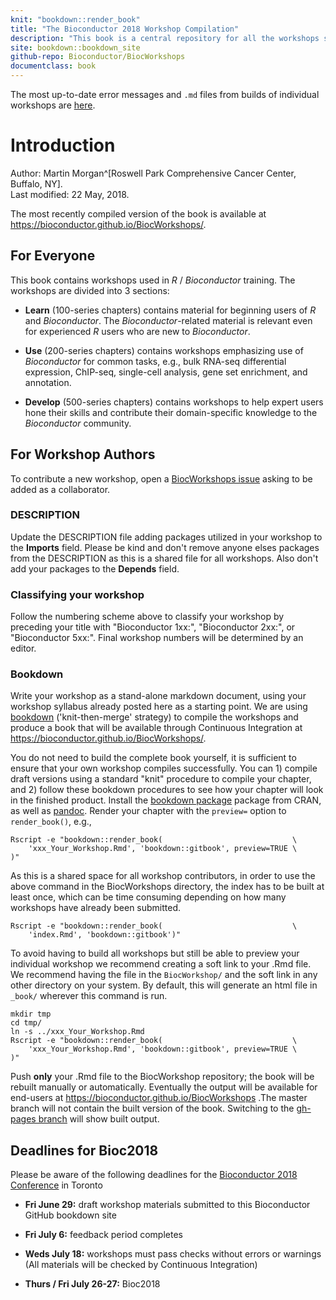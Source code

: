 ```yaml
---
knit: "bookdown::render_book"
title: "The Bioconductor 2018 Workshop Compilation"
description: "This book is a central repository for all the workshops submitted to the Bioconductor 2018 Conference"
site: bookdown::bookdown_site
github-repo: Bioconductor/BiocWorkshops
documentclass: book
---
```


The most up-to-date error messages and `.md` files from builds of individual workshops are [here](https://github.com/Bioconductor/BiocWorkshops/tree/individual_builds).

# Introduction

Author:
    Martin Morgan^[Roswell Park Comprehensive Cancer Center, Buffalo, NY].
    <br/>
Last modified: 22 May, 2018.

The most recently compiled version of the book is available at https://bioconductor.github.io/BiocWorkshops/.

## For Everyone

This book contains workshops used in _R_ / _Bioconductor_
training. The workshops are divided into 3 sections:

- **Learn** (100-series chapters) contains material for beginning
  users of _R_ and _Bioconductor_. The _Bioconductor_-related material
  is relevant even for experienced _R_ users who are new to
  _Bioconductor_.

- **Use** (200-series chapters) contains workshops emphasizing use of
  _Bioconductor_ for common tasks, e.g., bulk RNA-seq differential
  expression, ChIP-seq, single-cell analysis, gene set enrichment, and
  annotation.

- **Develop** (500-series chapters) contains workshops to help expert
  users hone their skills and contribute their domain-specific
  knowledge to the _Bioconductor_ community.

## For Workshop Authors

To contribute a new workshop, open a [BiocWorkshops issue][] asking to
be added as a collaborator.

### DESCRIPTION

Update the DESCRIPTION file adding packages utilized in your workshop to
the **Imports** field. Please be kind and don't remove anyone elses packages from
the DESCRIPTION as this is a shared file for all workshops. Also don't add your packages
to the **Depends** field.

### Classifying your workshop

Follow the numbering scheme above to classify your workshop by preceding your title with 
"Bioconductor 1xx:", "Bioconductor 2xx:", or "Bioconductor 5xx:". Final workshop numbers will be 
determined by an editor.

### Bookdown

Write your workshop as a stand-alone markdown document, using your workshop 
syllabus already posted here as a starting point.  We are using [bookdown][] 
('knit-then-merge' strategy) to compile the workshops and produce a book that will be 
available through Continuous Integration at https://bioconductor.github.io/BiocWorkshops/.

You do not need to build the complete book yourself, it is sufficient to ensure that your own
workshop compiles successfully. You can 1) compile draft versions using a standard "knit" 
procedure to compile your chapter, and 2) follow these bookdown procedures to see how your 
chapter will look in the finished product. Install the [bookdown package][] package from CRAN, 
as well as [pandoc][]. Render your chapter with the `preview=` option to `render_book()`, e.g.,

```
Rscript -e "bookdown::render_book(                             \
    'xxx_Your_Workshop.Rmd', 'bookdown::gitbook', preview=TRUE \
)"
```

As this is a shared space for all workshop contributors, in order to
use the above command in the BiocWorkshops directory, the index has to
be built at least once, which can be time consuming depending on how many
workshops have already been submitted.

```
Rscript -e "bookdown::render_book(                             \
    'index.Rmd', 'bookdown::gitbook')"
```

To avoid having to build all workshops but still be able to preview
your individual workshop we recommend creating a soft link to your .Rmd file.
We recommend having the file in the `BiocWorkshop/` and the soft link in
any other directory on your system. By default, this will generate an
html file in `_book/` wherever this command is run.

```
mkdir tmp
cd tmp/
ln -s ../xxx_Your_Workshop.Rmd
Rscript -e "bookdown::render_book(                             \
    'xxx_Your_Workshop.Rmd', 'bookdown::gitbook', preview=TRUE \
)"
```


Push **only** your .Rmd file to the BiocWorkshop repository; the book will be
rebuilt manually or automatically. Eventually the output will be
available for end-users at https://bioconductor.github.io/BiocWorkshops .The
master branch will not contain the built version of the book. Switching to the
[gh-pages branch][] will show built output.  

## Deadlines for Bioc2018

Please be aware of the following deadlines for the [Bioconductor 2018 Conference][] in Toronto

- **Fri June 29:** draft workshop materials submitted to this Bioconductor GitHub bookdown site

- **Fri July 6:** feedback period completes

- **Weds July 18:** workshops must pass checks without errors or warnings (All materials will be checked by Continuous Integration)

- **Thurs / Fri July 26-27:** Bioc2018

[BiocWorkshops issue]: https://github.com/Bioconductor/BiocWorkshops/issues
[bookdown]: https://bookdown.org/yihui/bookdown/
[bookdown package]: https://cran.r-project.org/package=bookdown
[pandoc]: http://pandoc.org/
[gh-pages branch]: https://github.com/Bioconductor/BiocWorkshops/tree/gh-pages
[Bioconductor 2018 Conference]: https://bioc2018.bioconductor.org/
